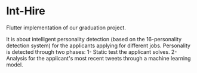 # Int-Hire
Flutter implementation of our graduation project.

It is about intelligent personality detection (based on the 16-personality detection system) for the applicants applying for different jobs.
Personality is detected through two phases:
1- Static test the applicant solves.
2- Analysis for the applicant's most recent tweets through a machine learning model.
